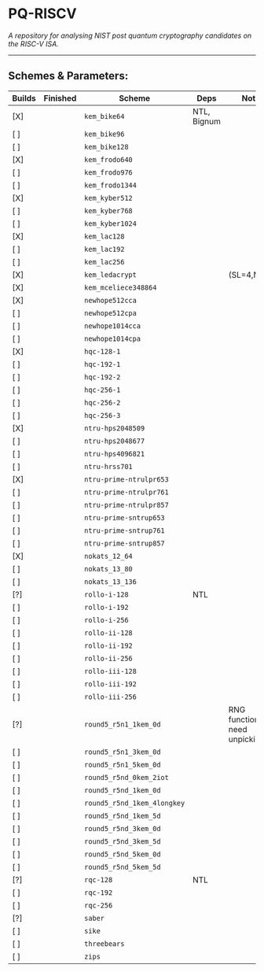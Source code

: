 
# PQ-RISCV

*A repository for analysing NIST post quantum cryptography candidates
on the RISC-V ISA.*

---

## Schemes & Parameters:

Builds | Finished | Scheme | Deps | Notes
-------|---------|---------|------|-------
 [X] |    |`kem_bike64` | NTL, Bignum | 
 [ ] |    |`kem_bike96` |  |
 [ ] |    |`kem_bike128` |  |
 [X] |    |`kem_frodo640` |  |
 [ ] |    |`kem_frodo976` |  |
 [ ] |    |`kem_frodo1344` |  |
 [X] |    |`kem_kyber512` |  |
 [ ] |    |`kem_kyber768` |  |
 [ ] |    |`kem_kyber1024` |  |
 [X] |    |`kem_lac128` |  |
 [ ] |    |`kem_lac192` |  |
 [ ] |    |`kem_lac256` |  |
 [X] |    |`kem_ledacrypt` | | (SL=4,N0=2)
 [X] |    |`kem_mceliece348864` |  |
 [X] |    |`newhope512cca` |  |
 [ ] |    |`newhope512cpa` |  |
 [ ] |    |`newhope1014cca` |  |
 [ ] |    |`newhope1014cpa` |  |
 [X] |    |`hqc-128-1` |  |
 [ ] |    |`hqc-192-1` |  |
 [ ] |    |`hqc-192-2` |  |
 [ ] |    |`hqc-256-1` |  |
 [ ] |    |`hqc-256-2` |  |
 [ ] |    |`hqc-256-3` |  |
 [X] |    |`ntru-hps2048509` |  |
 [ ] |    |`ntru-hps2048677` |  |
 [ ] |    |`ntru-hps4096821` |  |
 [ ] |    |`ntru-hrss701` |  |
 [X] |    |`ntru-prime-ntrulpr653` |  |
 [ ] |    |`ntru-prime-ntrulpr761` |  |
 [ ] |    |`ntru-prime-ntrulpr857` |  |
 [ ] |    |`ntru-prime-sntrup653` |  |
 [ ] |    |`ntru-prime-sntrup761` |  |
 [ ] |    |`ntru-prime-sntrup857` |  |
 [X] |    |`nokats_12_64` |  |
 [ ] |    |`nokats_13_80` |  |
 [ ] |    |`nokats_13_136` |  |
 [?] |    |`rollo-i-128` | NTL |
 [ ] |    |`rollo-i-192` |  |
 [ ] |    |`rollo-i-256` |  |
 [ ] |    |`rollo-ii-128` |  |
 [ ] |    |`rollo-ii-192` |  |
 [ ] |    |`rollo-ii-256` |  |
 [ ] |    |`rollo-iii-128` |  |
 [ ] |    |`rollo-iii-192` |  |
 [ ] |    |`rollo-iii-256` |  |
 [?] |    |`round5_r5n1_1kem_0d` |  | RNG functions need unpicking 
 [ ] |    |`round5_r5n1_3kem_0d` |  |
 [ ] |    |`round5_r5n1_5kem_0d` |  |
 [ ] |    |`round5_r5nd_0kem_2iot` |  |
 [ ] |    |`round5_r5nd_1kem_0d` |  |
 [ ] |    |`round5_r5nd_1kem_4longkey` |  |
 [ ] |    |`round5_r5nd_1kem_5d` |  |
 [ ] |    |`round5_r5nd_3kem_0d` |  |
 [ ] |    |`round5_r5nd_3kem_5d` |  |
 [ ] |    |`round5_r5nd_5kem_0d` |  |
 [ ] |    |`round5_r5nd_5kem_5d` |  |
 [?] |    |`rqc-128` | NTL |
 [ ] |    |`rqc-192` |  |
 [ ] |    |`rqc-256` |  |
 [?] |    |`saber` |  |
 [ ] |    |`sike` |  |
 [ ] |    |`threebears` |  |
 [ ] |    |`zips` |  |

